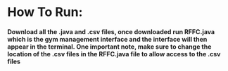 # How To Run:
#### Download all the .java and .csv files, once downloaded run RFFC.java which is the gym management interface and the interface will then appear in the terminal. One important note, make sure to change the location of the .csv files in the RFFC.java file to allow access to the .csv files

